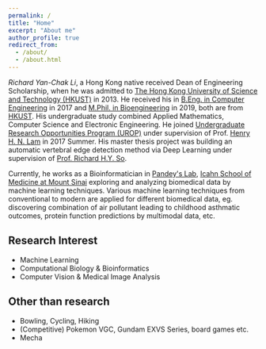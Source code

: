 ```yaml
---
permalink: /
title: "Home"
excerpt: "About me"
author_profile: true
redirect_from: 
  - /about/
  - /about.html
---
```



*Richard Yan-Chak Li*, a Hong Kong native received Dean of Engineering Scholarship, when he was admitted to [The Hong Kong University of Science and Technology (HKUST)](https://www.ust.hk/) in 2013.
He received his in [B.Eng. in Computer Engineering](http://cpeg.ust.hk/cgi-bin/eng/index.php) in 2017 and [M.Phil. in Bioengineering](https://bien.ust.hk/) in 2019, both are from [HKUST](https://www.ust.hk/).
His undergraduate study combined Applied Mathematics, Computer Science and Electronic Engineering. He joined [Undergraduate Research Opportunities Program (UROP)](https://urop.ust.hk/) under supervision of Prof. [Henry H. N. Lam](http://kehlam.people.ust.hk/index.html) in 2017 Summer. His master thesis project was building an automatic vertebral edge detection method via Deep Learning under supervision of [Prof. Richard H.Y. So](https://www.ielm.ust.hk/dfaculty/so/).

Currently, he works as a Bioinformatician in [Pandey's Lab](https://gpandeylab.org/), [Icahn School of Medicine at Mount Sinai](https://icahn.mssm.edu/) exploring and analyzing biomedical data by machine learning techniques. Various machine learning techniques from conventional to modern are applied for different biomedical data, eg. discovering combination of air pollutant leading to childhood asthmatic outcomes, protein function predictions by multimodal data, etc.

Research Interest
------
* Machine Learning
* Computational Biology & Bioinformatics
* Computer Vision & Medical Image Analysis

Other than research
------
* Bowling, Cycling, Hiking
* (Competitive) Pokemon VGC, Gundam EXVS Series, board games etc.
* Mecha






